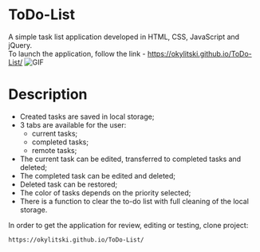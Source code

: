# ToDo-List
A simple task list application developed in HTML, CSS, JavaScript and jQuery.<br>
To launch the application, follow the link - https://okylitski.github.io/ToDo-List/
<img src="/assets/images/new.gif" alt="GIF" style="max-width:100%">


# Description
- Created tasks are saved in local storage;
- 3 tabs are available for the user:
	- current tasks;
	- completed tasks;
	- remote tasks;
- The current task can be edited, transferred to completed tasks and deleted;
- The completed task can be edited and deleted;
- Deleted task can be restored;
- The color of tasks depends on the priority selected;
- There is a function to clear the to-do list with full cleaning of the local storage.


In order to get the application for review, editing or testing, clone project:
```
https://okylitski.github.io/ToDo-List/
```